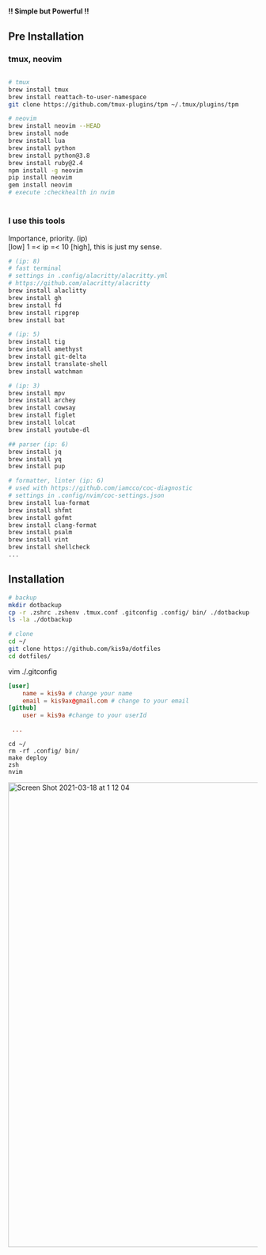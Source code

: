 #

**!! Simple but Powerful !!**

## Pre Installation

### tmux, neovim

```sh

# tmux
brew install tmux
brew install reattach-to-user-namespace
git clone https://github.com/tmux-plugins/tpm ~/.tmux/plugins/tpm

# neovim
brew install neovim --HEAD
brew install node
brew install lua
brew install python
brew install python@3.8
brew install ruby@2.4
npm install -g neovim
pip install neovim
gem install neovim
# execute :checkhealth in nvim

```

#

### I use this tools

Importance, priority. (ip)  
[low] 1 =< ip =< 10 [high], this is just my sense.

```sh
# (ip: 8)
# fast terminal
# settings in .config/alacritty/alacritty.yml
# https://github.com/alacritty/alacritty
brew install alaclitty
brew install gh
brew install fd
brew install ripgrep
brew install bat

# (ip: 5)
brew install tig
brew install amethyst
brew install git-delta
brew install translate-shell
brew install watchman

# (ip: 3)
brew install mpv
brew install archey
brew install cowsay
brew install figlet
brew install lolcat
brew install youtube-dl

## parser (ip: 6)
brew install jq
brew install yq
brew install pup

# formatter, linter (ip: 6)
# used with https://github.com/iamcco/coc-diagnostic
# settings in .config/nvim/coc-settings.json
brew install lua-format
brew install shfmt
brew install gofmt
brew install clang-format
brew install psalm
brew install vint
brew install shellcheck
...
```

## Installation

```sh
# backup
mkdir dotbackup
cp -r .zshrc .zshenv .tmux.conf .gitconfig .config/ bin/ ./dotbackup
ls -la ./dotbackup

# clone
cd ~/
git clone https://github.com/kis9a/dotfiles
cd dotfiles/

```

vim ./.gitconfig

```toml
[user]
	name = kis9a # change your name
	email = kis9ax@gmail.com # change to your email
[github]
	user = kis9a #change to your userId

 ...
```

```
cd ~/
rm -rf .config/ bin/
make deploy
zsh
nvim
```

<img width="937" alt="Screen Shot 2021-03-18 at 1 12 04" src="https://user-images.githubusercontent.com/65019715/111500182-0d652800-8787-11eb-9f30-1db41472aa7b.png">
